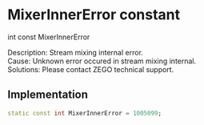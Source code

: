 


# MixerInnerError constant







int const MixerInnerError
  




<p>Description: Stream mixing internal error.<br>Cause: Unknown error occured in stream mixing internal.<br>Solutions: Please contact ZEGO technical support.</p>



## Implementation

```dart
static const int MixerInnerError = 1005099;
```







